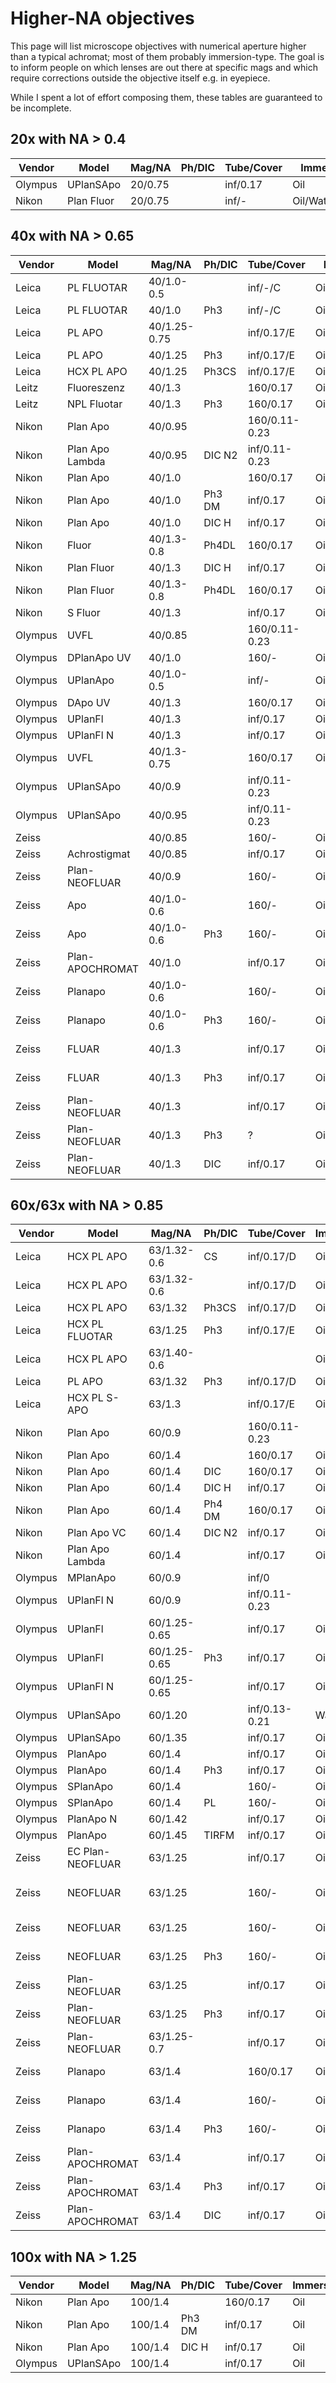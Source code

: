 # Higher-NA objectives

This page will list microscope objectives with numerical aperture higher than a typical achromat; most of them probably immersion-type. The goal is to inform people on which lenses are out there at specific mags and which require corrections outside the objective itself e.g. in eyepiece.

While I spent a lot of effort composing them, these tables are guaranteed to be incomplete.

## 20x with NA > 0.4

| Vendor  | Model            | Mag/NA       | Ph/DIC | Tube/Cover | Immersion | Corr? | MPN      | Notes |
|---------|------------------|--------------|--------|------------|-----------|-------|----------|-------|
| Olympus | UPlanSApo        | 20/0.75      |        | inf/0.17   | Oil       | no    |          | UIS 2 |
| Nikon   | Plan Fluor       | 20/0.75      |        | inf/-      | Oil/Water/Glyc | ? | | |


## 40x with NA > 0.65

| Vendor  | Model            | Mag/NA       | Ph/DIC | Tube/Cover | Immersion | Corr? | MPN      | Notes |
|---------|------------------|--------------|--------|------------|-----------|-------|----------|-------|
| Leica   | PL FLUOTAR       | 40/1.0-0.5   |        | inf/-/C    | Oil       | ?     | 506007   | |
| Leica   | PL FLUOTAR       | 40/1.0       | Ph3    | inf/-/C    | Oil       | ?     | 506016   | |
| Leica   | PL APO           | 40/1.25-0.75 |        | inf/0.17/E | Oil       | ?     | 506105   | |
| Leica   | PL APO           | 40/1.25      | Ph3    | inf/0.17/E | Oil       | ?     | 506106   | |
| Leica   | HCX PL APO       | 40/1.25      | Ph3CS  | inf/0.17/E | Oil       | ?     | 506181   | |
| Leitz   | Fluoreszenz      | 40/1.3       |        | 160/0.17   | Oil       | ?     |          | |
| Leitz   | NPL Fluotar      | 40/1.3       | Ph3    | 160/0.17   | Oil       | ?     |          | |
| Nikon   | Plan Apo         | 40/0.95      |        | 160/0.11-0.23 |        | ?     |          | Chrome |
| Nikon   | Plan Apo Lambda  | 40/0.95      | DIC N2 | inf/0.11-0.23 |        | ?     |          | |
| Nikon   | Plan Apo         | 40/1.0       |        | 160/0.17   | Oil       | ?     |          | |
| Nikon   | Plan Apo         | 40/1.0       | Ph3 DM | inf/0.17   | Oil       | ?     |          | |
| Nikon   | Plan Apo         | 40/1.0       | DIC H  | inf/0.17   | Oil       | ?     | MRD01400 | |
| Nikon   | Fluor            | 40/1.3-0.8   | Ph4DL  | 160/0.17   | Oil       | ?     |          | |
| Nikon   | Plan Fluor       | 40/1.3       | DIC H  | inf/0.17   | Oil       | ?     | MRH01400 | |
| Nikon   | Plan Fluor       | 40/1.3-0.8   | Ph4DL  | 160/0.17   | Oil       | ?     |          | |
| Nikon   | S Fluor          | 40/1.3       |        | inf/0.17   | Oil       | ?     |          | |
| Olympus | UVFL             | 40/0.85      |        | 160/0.11-0.23 |        | ?     |          | |
| Olympus | DPlanApo UV      | 40/1.0       |        | 160/-      | Oil       | ?     |          | |
| Olympus | UPlanApo         | 40/1.0-0.5   |        | inf/-      | Oil       | ?     |          | |
| Olympus | DApo UV          | 40/1.3       |        | 160/0.17   | Oil       | ?     |          | |
| Olympus | UPlanFl          | 40/1.3       |        | inf/0.17   | Oil       | ?     |          | |
| Olympus | UPlanFl N        | 40/1.3       |        | inf/0.17   | Oil       | no    |          | UIS 2 |
| Olympus | UVFL             | 40/1.3-0.75  |        | 160/0.17   | Oil       | ?     |          | |
| Olympus | UPlanSApo        | 40/0.9       |        | inf/0.11-0.23 |        | ?     |          | |
| Olympus | UPlanSApo        | 40/0.95      |        | inf/0.11-0.23 |        | no    |          | UIS 2 |
| Zeiss   |                  | 40/0.85      |        | 160/-      | Oil       | Opt   | 46 17 06 | Achromat |
| Zeiss   | Achrostigmat     | 40/0.85      |        | inf/0.17   | Oil       | YES?  | 44 02 50 | |
| Zeiss   | Plan-NEOFLUAR    | 40/0.9       |        | 160/-      | Oil/Water/Glyc | YES  | 46 17 25 | Kpl eyepiece |
| Zeiss   | Apo              | 40/1.0-0.6   |        | 160/-      | Oil       | YES   |          | Kpl eyepiece |
| Zeiss   | Apo              | 40/1.0-0.6   | Ph3    | 160/-      | Oil       | YES   |          | Kpl eyepiece |
| Zeiss   | Plan-APOCHROMAT  | 40/1.0       |        | inf/0.17   | Oil       | YES   | 44 07 56 | Kpl eyepiece |
| Zeiss   | Planapo          | 40/1.0-0.6   |        | 160/-      | Oil       | YES   | 46 17 46 | Kpl eyepiece |
| Zeiss   | Planapo          | 40/1.0-0.6   | Ph3    | 160/-      | Oil       | YES   | 46 17 47 | Kpl eyepiece |
| Zeiss   | FLUAR            | 40/1.3       |        | inf/0.17   | Oil       | YES   | 44 02 55 | Kpl eyepiece |
| Zeiss   | FLUAR            | 40/1.3       | Ph3    | inf/0.17   | Oil       | YES   |          | Kpl eyepiece |
| Zeiss   | Plan-NEOFLUAR    | 40/1.3       |        | inf/0.17   | Oil       | YES   | 44 04 50 | Kpl eyepiece |
| Zeiss   | Plan-NEOFLUAR    | 40/1.3       | Ph3    | ?          | Oil       | YES   | 44 04 51 | Kpl eyepiece |
| Zeiss   | Plan-NEOFLUAR    | 40/1.3       | DIC    | inf/0.17   | Oil       | YES   |          | Kpl eyepiece |

## 60x/63x with NA > 0.85

| Vendor  | Model            | Mag/NA       | Ph/DIC | Tube/Cover | Immersion | Corr? | MPN      | Notes |
|---------|------------------|--------------|--------|------------|-----------|-------|----------|-------|
| Leica   | HCX PL APO       | 63/1.32-0.6  | CS     | inf/0.17/D | Oil       | ?     | 506180   | |
| Leica   | HCX PL APO       | 63/1.32-0.6  |        | inf/0.17/D | Oil       | ?     | 506181   | |
| Leica   | HCX PL APO       | 63/1.32      | Ph3CS  | inf/0.17/D | Oil       | ?     | 506182   | |
| Leica   | HCX PL FLUOTAR   | 63/1.25      | Ph3    | inf/0.17/E | Oil       | ?     | 506186   | |
| Leica   | HCX PL APO       | 63/1.40-0.6  |        |            | Oil       | ?     | 506188   | |
| Leica   | PL APO           | 63/1.32      | Ph3    | inf/0.17/D | Oil       | ?     | 506082   | |
| Leica   | HCX PL S-APO     | 63/1.3       |        | inf/0.17/E | Oil       | ?     | 506292   | |
| Nikon   | Plan Apo         | 60/0.9       |        | 160/0.11-0.23 |        | ?     |          | Chrome |
| Nikon   | Plan Apo         | 60/1.4       |        | 160/0.17   | Oil       | ?     |          | Chrome |
| Nikon   | Plan Apo         | 60/1.4       | DIC    | 160/0.17   | Oil       | ?     |          | |
| Nikon   | Plan Apo         | 60/1.4       | DIC H  | inf/0.17   | Oil       | ?     |          | |
| Nikon   | Plan Apo         | 60/1.4       | Ph4 DM | 160/0.17   | Oil       | ?     |          | |
| Nikon   | Plan Apo VC      | 60/1.4       | DIC N2 | inf/0.17   | Oil       | ?     | MRD01602 | |
| Nikon   | Plan Apo Lambda  | 60/1.4       |        | inf/0.17   | Oil       | ?     | MRD01605 | |
| Olympus | MPlanApo         | 60/0.9       |        | inf/0      |           | ?     |          | |
| Olympus | UPlanFl N        | 60/0.9       |        | inf/0.11-0.23 |        | no    |          | UIS 2 |
| Olympus | UPlanFl          | 60/1.25-0.65 |        | inf/0.17   | Oil       | ?     |          | |
| Olympus | UPlanFl          | 60/1.25-0.65 | Ph3    | inf/0.17   | Oil       | ?     |          | |
| Olympus | UPlanFl N        | 60/1.25-0.65 |        | inf/0.17   | Oil       | no    |          | UIS 2 |
| Olympus | UPlanSApo        | 60/1.20      |        | inf/0.13-0.21 | Water  | no    |          | UIS 2 |
| Olympus | UPlanSApo        | 60/1.35      |        | inf/0.17   | Oil       | no    | N1480700 | UIS 2 |
| Olympus | PlanApo          | 60/1.4       |        | inf/0.17   | Oil       | ?     |          | |
| Olympus | PlanApo          | 60/1.4       | Ph3    | inf/0.17   | Oil       | ?     |          | |
| Olympus | SPlanApo         | 60/1.4       |        | 160/-      | Oil       | ?     |          | |
| Olympus | SPlanApo         | 60/1.4       | PL     | 160/-      | Oil       | ?     |          | |
| Olympus | PlanApo N        | 60/1.42      |        | inf/0.17   | Oil       | no    |          | UIS 2|
| Olympus | PlanApo          | 60/1.45      | TIRFM  | inf/0.17   | Oil       | ?     |          | |
| Zeiss   | EC Plan-NEOFLUAR | 63/1.25      |        | inf/0.17   | Oil       | YES   | 42 04 80 | Kpl eyepiece |
| Zeiss   | NEOFLUAR         | 63/1.25      |        | 160/-      | Oil       | YES   | 42 18 00 | Antiflex, Kpl eyepiece |
| Zeiss   | NEOFLUAR         | 63/1.25      |        | 160/-      | Oil       | YES   | 46 18 20 | Kpl eyepiece |
| Zeiss   | NEOFLUAR         | 63/1.25      | Ph3    | 160/-      | Oil       | YES   | 46 18 21 | Kpl eyepiece |
| Zeiss   | Plan-NEOFLUAR    | 63/1.25      |        | inf/0.17   | Oil       | YES   | 44 04 60 | Kpl eyepiece |
| Zeiss   | Plan-NEOFLUAR    | 63/1.25      | Ph3    | inf/0.17   | Oil       | YES   | 44 04 61 | Kpl eyepiece |
| Zeiss   | Plan-NEOFLUAR    | 63/1.25-0.7  |        | inf/0.17   | Oil       | YES   | 44 04 66 | Kpl eyepiece |
| Zeiss   | Planapo          | 63/1.4       |        | 160/0.17   | Oil       | YES   | 46 18 40 | Kpl eyepiece |
| Zeiss   | Planapo          | 63/1.4       |        | 160/-      | Oil       | YES   |          | Kpl eyepiece |
| Zeiss   | Planapo          | 63/1.4       | Ph3    | 160/-      | Oil       | YES   | 46 18 41 | Kpl eyepiece |
| Zeiss   | Plan-APOCHROMAT  | 63/1.4       |        | inf/0.17   | Oil       | YES   | 44 07 60 | Kpl eyepiece |
| Zeiss   | Plan-APOCHROMAT  | 63/1.4       | Ph3    | inf/0.17   | Oil       | YES   | 44 07 61 | Kpl eyepiece |
| Zeiss   | Plan-APOCHROMAT  | 63/1.4       | DIC    | inf/0.17   | Oil       | YES   | 44 07 62 | Kpl eyepiece |

## 100x with NA > 1.25

| Vendor  | Model            | Mag/NA       | Ph/DIC | Tube/Cover | Immersion | Corr? | MPN      | Notes |
|---------|------------------|--------------|--------|------------|-----------|-------|----------|-------|
| Nikon   | Plan Apo         | 100/1.4      |        | 160/0.17   | Oil       | ?     |          | Chrome |
| Nikon   | Plan Apo         | 100/1.4      | Ph3 DM | inf/0.17   | Oil       | ?     |          | |
| Nikon   | Plan Apo         | 100/1.4      | DIC H  | inf/0.17   | Oil       | ?     |          | |
| Olympus | UPlanSApo        | 100/1.4      |        | inf/0.17   | Oil       | no    |          | UIS 2 |
